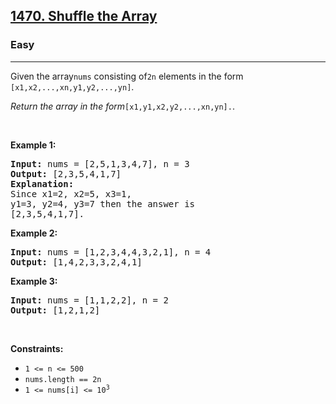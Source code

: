 <h2><a href="https://leetcode.com/problems/shuffle-the-array/">1470. Shuffle the Array</a></h2><h3>Easy</h3><hr><div><p> Given the array<code>nums</code> consisting of<code>2n</code> elements in the form
<code> [x1,x2,...,xn,y1,y2,...,yn]</code>.</p>


<p><em>Return the array in the form</em><code>[x1,y1,x2,y2,...,xn,yn].</code>.</p>

<p>&nbsp;</p>
<p><strong class="example">Example 1:</strong></p>

<pre><strong>Input:</strong> nums = [2,5,1,3,4,7], n = 3
<strong>Output:</strong> [2,3,5,4,1,7] 
<strong>Explanation:</strong> 
Since x1=2, x2=5, x3=1,
y1=3, y2=4, y3=7 then the answer is 
[2,3,5,4,1,7].
</pre>

<p><strong class="example">Example 2:</strong></p>

<pre><strong>Input:</strong> nums = [1,2,3,4,4,3,2,1], n = 4
<strong>Output:</strong> [1,4,2,3,3,2,4,1]
</pre>

<p><strong class="example">Example 3:</strong></p>

<pre><strong>Input:</strong> nums = [1,1,2,2], n = 2
<strong>Output:</strong> [1,2,1,2]
</pre>

<p>&nbsp;</p>
<p><strong>Constraints:</strong></p>

<ul>
	<li><code>1 &lt;= n &lt;= 500</code></li>
	<li><code>nums.length == 2n </code></li>
    <li><code>1 &lt;= nums[i] &lt;= 10<sup>3</sup></code></li> 
</ul>
</div>